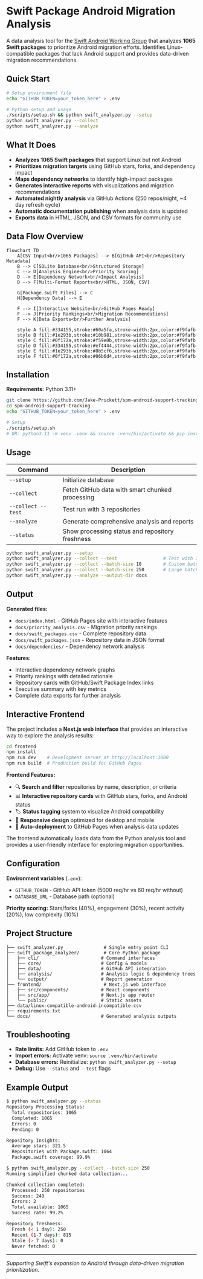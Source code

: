 # Swift Package Android Migration Analysis

A data analysis tool for the [Swift Android Working Group](https://www.swift.org/android-workgroup/) that analyzes **1065 Swift packages** to prioritize Android migration efforts. Identifies Linux-compatible packages that lack Android support and provides data-driven migration recommendations.

## Quick Start

```bash
# Setup environment file
echo "GITHUB_TOKEN=your_token_here" > .env

# Python setup and usage
./scripts/setup.sh && python swift_analyzer.py --setup
python swift_analyzer.py --collect
python swift_analyzer.py --analyze
```

## What It Does

- **Analyzes 1065 Swift packages** that support Linux but not Android
- **Prioritizes migration targets** using GitHub stars, forks, and dependency impact
- **Maps dependency networks** to identify high-impact packages
- **Generates interactive reports** with visualizations and migration recommendations
- **Automated nightly analysis** via GitHub Actions (250 repos/night, ~4 day refresh cycle)
- **Automatic documentation publishing** when analysis data is updated
- **Exports data** in HTML, JSON, and CSV formats for community use

## Data Flow Overview

```mermaid
flowchart TD
    A[CSV Input<br/>1065 Packages] --> B[GitHub API<br/>Repository Metadata]
    B --> C[SQLite Database<br/>Structured Storage]
    C --> D[Analysis Engine<br/>Priority Scoring]
    D --> E[Dependency Network<br/>Impact Analysis]
    D --> F[Multi-Format Reports<br/>HTML, JSON, CSV]
    
    G[Package.swift Files] --> C
    H[Dependency Data] --> E
    
    F --> I[Interactive Website<br/>GitHub Pages Ready]
    F --> J[Priority Rankings<br/>Migration Recommendations]
    F --> K[Data Exports<br/>Further Analysis]
    
    style A fill:#334155,stroke:#60a5fa,stroke-width:2px,color:#f9fafb
    style B fill:#1e293b,stroke:#10b981,stroke-width:2px,color:#f9fafb
    style C fill:#0f172a,stroke:#f59e0b,stroke-width:2px,color:#f9fafb
    style D fill:#334155,stroke:#ef4444,stroke-width:2px,color:#f9fafb
    style E fill:#1e293b,stroke:#8b5cf6,stroke-width:2px,color:#f9fafb
    style F fill:#0f172a,stroke:#06b6d4,stroke-width:2px,color:#f9fafb
```

## Installation

**Requirements:** Python 3.11+

```bash
git clone https://github.com/Jake-Prickett/spm-android-support-tracking.git
cd spm-android-support-tracking
echo "GITHUB_TOKEN=your_token_here" > .env

# Setup
./scripts/setup.sh
# OR: python3.11 -m venv .venv && source .venv/bin/activate && pip install -r requirements.txt
```

## Usage

| Command | Description |
|---------|-------------|
| `--setup` | Initialize database |
| `--collect` | Fetch GitHub data with smart chunked processing |
| `--collect --test` | Test run with 3 repositories |
| `--analyze` | Generate comprehensive analysis and reports |
| `--status` | Show processing status and repository freshness |

```bash
python swift_analyzer.py --setup
python swift_analyzer.py --collect --test                 # Test with 3 repos
python swift_analyzer.py --collect --batch-size 10        # Custom batch size
python swift_analyzer.py --collect --batch-size 250       # Large batch refresh (250 repos)
python swift_analyzer.py --analyze --output-dir docs
```

## Output

**Generated files:**
- `docs/index.html` - GitHub Pages site with interactive features
- `docs/priority_analysis.csv` - Migration priority rankings
- `docs/swift_packages.csv` - Complete repository data
- `docs/swift_packages.json` - Repository data in JSON format
- `docs/dependencies/` - Dependency network analysis

**Features:**
- Interactive dependency network graphs
- Priority rankings with detailed rationale
- Repository cards with GitHub/Swift Package Index links
- Executive summary with key metrics
- Complete data exports for further analysis

## Interactive Frontend

The project includes a **Next.js web interface** that provides an interactive way to explore the analysis results:

```bash
cd frontend
npm install
npm run dev    # Development server at http://localhost:3000
npm run build  # Production build for GitHub Pages
```

**Frontend Features:**
- 🔍 **Search and filter** repositories by name, description, or criteria
- 📊 **Interactive repository cards** with GitHub stars, forks, and Android status
- 🏷️ **Status tagging** system to visualize Android compatibility
- 📱 **Responsive design** optimized for desktop and mobile
- 🚀 **Auto-deployment** to GitHub Pages when analysis data updates

The frontend automatically loads data from the Python analysis tool and provides a user-friendly interface for exploring migration opportunities.

## Configuration

**Environment variables** (`.env`):
- `GITHUB_TOKEN` - GitHub API token (5000 req/hr vs 60 req/hr without)
- `DATABASE_URL` - Database path (optional)

**Priority scoring:** Stars/forks (40%), engagement (30%), recent activity (20%), low complexity (10%)

## Project Structure

```
├── swift_analyzer.py               # Single entry point CLI
├── swift_package_analyzer/         # Core Python package
│   ├── cli/                       # Command interfaces
│   ├── core/                      # Config & models
│   ├── data/                      # GitHub API integration
│   ├── analysis/                  # Analysis logic & dependency trees
│   └── output/                    # Report generation
├── frontend/                       # Next.js web interface
│   ├── src/components/            # React components
│   ├── src/app/                   # Next.js app router
│   └── public/                    # Static assets
├── data/linux-compatible-android-incompatible.csv
├── requirements.txt
└── docs/                          # Generated analysis outputs
```

## Troubleshooting

- **Rate limits:** Add GitHub token to `.env`
- **Import errors:** Activate venv: `source .venv/bin/activate`  
- **Database errors:** Reinitialize: `python swift_analyzer.py --setup`
- **Debug:** Use `--status` and `--test` flags

## Example Output

```bash
$ python swift_analyzer.py --status
Repository Processing Status:
  Total repositories: 1065
  Completed: 1065
  Errors: 0
  Pending: 0

Repository Insights:
  Average stars: 321.5
  Repositories with Package.swift: 1064
  Package.swift coverage: 99.9%

$ python swift_analyzer.py --collect --batch-size 250
Running simplified chunked data collection...

Chunked collection completed:
  Processed: 250 repositories
  Success: 248
  Errors: 2
  Total available: 1065
  Success rate: 99.2%

Repository freshness:
  Fresh (< 1 day): 250
  Recent (1-7 days): 815
  Stale (> 7 days): 0
  Never fetched: 0
```

---

*Supporting Swift's expansion to Android through data-driven migration prioritization.*
